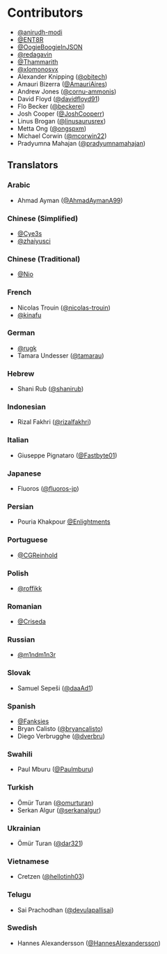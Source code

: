 # Contributors

- [@anirudh-modi](https://github.com/anirudh-modi)
- [@ENT8R](https://github.com/ENT8R)
- [@OogieBoogieInJSON](https://github.com/OogieBoogieInJSON)
- [@redagavin](https://github.com/redagavin)
- [@Thammarith](https://github.com/Thammarith)
- [@xlomonosvx](https://github.com/xlomonosvx)
- Alexander Knipping ([@obitech](https://github.com/obitech))
- Amauri Bizerra ([@AmauriAires](https://github.com/AmauriAires))
- Andrew Jones ([@cornu-ammonis](https://github.com/cornu-ammonis))
- David Floyd ([@davidfloyd91](https://github.com/davidfloyd91))
- Flo Becker ([@beckerei](https://github.com/beckerei))
- Josh Cooper ([@JoshCooperr](https://github.com/JoshCooperr))
- Linus Brogan ([@linusaurusrex](https://github.com/linusaurusrex))
- Metta Ong ([@ongspxm](https://github.com/ongspxm))
- Michael Corwin ([@mcorwin22](https://github.com/mcorwin22))
- Pradyumna Mahajan ([@pradyumnamahajan](https://github.com/pradyumnamahajan))

## Translators

### Arabic

- Ahmad Ayman ([@AhmadAymanA99](https://github.com/AhmadAymanA99))

### Chinese (Simplified)

- [@Cye3s](https://github.com/Cye3s)
- [@zhaiyusci](https://github.com/zhaiyusci)

### Chinese (Traditional)

- [@Nio](https://github.com/niotw)

### French

- Nicolas Trouin ([@nicolas-trouin](https://github.com/nicolas-trouin))
- [@kinafu](https://github.com/kinafu)

### German

- [@rugk](https://github.com/rugk)
- Tamara Undesser ([@tamarau](https://github.com/tamarau))

### Hebrew

- Shani Rub ([@shanirub](https://github.com/shanirub))

### Indonesian

- Rizal Fakhri ([@rizalfakhri](https://github.com/rizalfakhri))

### Italian

- Giuseppe Pignataro ([@Fastbyte01](https://github.com/Fastbyte01))

### Japanese

- Fluoros ([@fluoros-jp](https://github.com/fluoros-jp))

### Persian

- Pouria Khakpour [@Enlightments](https://github.com/Enlightments)

### Portuguese

- [@CGReinhold](https://github.com/CGReinhold)

### Polish

- [@roffikk](https://github.com/roffikk)

### Romanian

- [@Criseda](https://github.com/Criseda)

### Russian

- [@m1ndm1n3r](https://github.com/m1ndm1n3r)

### Slovak

- Samuel Sepeši ([@daaAd1](https://github.com/daaAd1))

### Spanish

- [@Fanksies](https://github.com/Fanksies)
- Bryan Calisto ([@bryancalisto](https://github.com/bryancalisto))
- Diego Verbrugghe ([@dverbru](https://github.com/dverbru))

### Swahili

- Paul Mburu ([@Paulmburu](https://github.com/Paulmburu))

### Turkish

- Ömür Turan ([@omurturan](https://github.com/omurturan))
- Serkan Algur ([@serkanalgur](https://github.com/serkanalgur))

### Ukrainian

- Ömür Turan ([@dar321](https://github.com/dar321))

### Vietnamese

- Cretzen ([@hellotinh03](https://github.com/hellotinh03))

### Telugu 

- Sai Prachodhan ([@devulapallisai](https://github.com/devulapallisai))

### Swedish

- Hannes Alexandersson ([@HannesAlexandersson](https://github.com/HannesAlexandersson))

